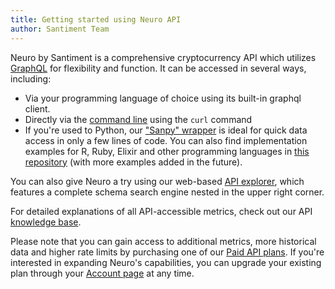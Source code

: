 ```yaml
---
title: Getting started using Neuro API
author: Santiment Team
---
```


Neuro by Santiment is a comprehensive cryptocurrency API which
utilizes [GraphQL](https://graphql.org/) for flexibility and function. It
can be accessed in several ways, including:

-   Via your programming language of choice using its built-in graphql
    client.
-   Directly via the [command line](/neuro-api/about/using-api-from-the-command-line/)
    using the `curl` command
-   If you're used to Python, our ["Sanpy"
    wrapper](https://github.com/santiment/sanpy) is ideal for quick data
    access in only a few lines of code. You can also find implementation
    examples for R, Ruby, Elixir and other programming languages in
    [this repository](https://github.com/santiment/san-sdk) (with more
    examples added in the future).

You can also give Neuro a try using our web-based [API
explorer](https://api.santiment.net/graphiql), which features a complete
schema search engine nested in the upper right corner.

For detailed explanations of all API-accessible metrics, check out our
API [knowledge
base](/neuro-api/api-reference).

Please note that you can gain access to additional metrics, more
historical data and higher rate limits by purchasing one of our [Paid
API plans](https://neuro.santiment.net). If you're interested in
expanding Neuro's capabilities, you can upgrade your existing plan
through your [Account page](https://neuro.santiment.net/account/) at any
time.
